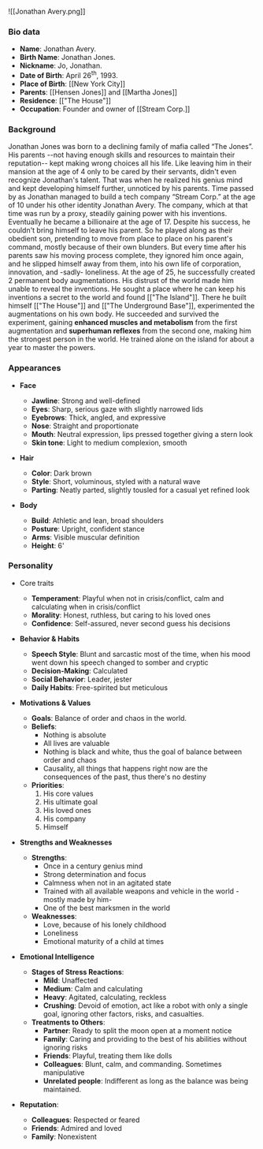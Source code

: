 ![[Jonathan Avery.png]]

### Bio data
- **Name**: Jonathan Avery.
- **Birth Name**: Jonathan Jones.
- **Nickname**: Jo, Jonathan.
- **Date of Birth**: April 26<sup>th</sup>, 1993.
- **Place of Birth**: [[New York City]]
- **Parents**: [[Hensen Jones]] and [[Martha Jones]]
- **Residence**: [["The House"]]
- **Occupation**: Founder and owner of [[Stream Corp.]]

### Background
Jonathan Jones was born to a declining family of mafia called “The Jones”. His parents --not having enough skills and resources to maintain their reputation-- kept making wrong choices all his life. Like leaving him in their mansion at the age of 4 only to be cared by their servants, didn't even recognize Jonathan's talent. That was when he realized his genius mind and kept developing himself further, unnoticed by his parents.
Time passed by as Jonathan managed to build a tech company “Stream Corp.” at the age of 10 under his other identity Jonathan Avery. The company, which at that time was run by a proxy, steadily gaining power with his inventions. Eventually he became a billionaire at the age of 17.
Despite his success, he couldn't bring himself to leave his parent. So he played along as their obedient son, pretending to move from place to place on his parent's command, mostly because of their own blunders. But every time after his parents saw his moving process complete, they ignored him once again, and he slipped himself away from them, into his own life of corporation, innovation, and -sadly- loneliness.
At the age of 25, he successfully created 2 permanent body augmentations. His distrust of the world made him unable to reveal the inventions. He sought a place where he can keep his inventions a secret to the world and found [["The Island"]]. There he built himself [["The House"]] and [["The Underground Base"]], experimented the augmentations on his own body. He succeeded and survived the experiment, gaining **enhanced muscles and metabolism** from the first augmentation and **superhuman reflexes** from the second one, making him the strongest person in the world. He trained alone on the island for about a year to master the powers.

### Appearances
- **Face**
	- **Jawline**: Strong and well-defined
	- **Eyes**: Sharp, serious gaze with slightly narrowed lids
	- **Eyebrows**: Thick, angled, and expressive
	- **Nose**: Straight and proportionate
	- **Mouth**: Neutral expression, lips pressed together giving a stern look
	- **Skin tone**: Light to medium complexion, smooth

- **Hair**
	- **Color**: Dark brown
	- **Style**: Short, voluminous, styled with a natural wave
	- **Parting**: Neatly parted, slightly tousled for a casual yet refined look

- **Body**
	- **Build**: Athletic and lean, broad shoulders
	- **Posture**: Upright, confident stance
	- **Arms**: Visible muscular definition
	- **Height**: 6'

### Personality
- Core traits
	- **Temperament**: Playful when not in crisis/conflict, calm and calculating when in crisis/conflict
	- **Morality**: Honest, ruthless, but caring to his loved ones
	- **Confidence**: Self-assured, never second guess his decisions

- **Behavior & Habits**
	- **Speech Style**: Blunt and sarcastic most of the time, when his mood went down his speech changed to somber and cryptic
	- **Decision-Making**: Calculated
	- **Social Behavior**: Leader, jester
	- **Daily Habits**: Free-spirited but meticulous

- **Motivations & Values**
	- **Goals**: Balance of order and chaos in the world.
	- **Beliefs**: 
		- Nothing is absolute
		- All lives are valuable
		- Nothing is black and white, thus the goal of balance between order and chaos
		- Causality, all things that happens right now are the consequences of the past, thus there's no destiny
	- **Priorities**:
		1. His core values
		2. His ultimate goal
		3. His loved ones
		4. His company
		5. Himself

- **Strengths and Weaknesses**
	- **Strengths**: 
		- Once in a century genius mind 
		- Strong determination and focus
		- Calmness when not in an agitated state
		- Trained with all available weapons and vehicle in the world -mostly made by him-
		- One of the best marksmen in the world
	- **Weaknesses**:
		- Love, because of his lonely childhood
		- Loneliness
		- Emotional maturity of a child at times

- **Emotional Intelligence**
	- **Stages of Stress Reactions**:
		- **Mild**: Unaffected
		- **Medium**: Calm and calculating
		- **Heavy**: Agitated, calculating, reckless
		- **Crushing**: Devoid of emotion, act like a robot with only a single goal, ignoring other factors, risks, and casualties.
	- **Treatments to Others**:
		- **Partner**: Ready to split the moon open at a moment notice
		- **Family**: Caring and providing to the best of his abilities without ignoring risks
		- **Friends**: Playful, treating them like dolls
		- **Colleagues**: Blunt, calm, and commanding. Sometimes manipulative
		- **Unrelated people**: Indifferent as long as the balance was being maintained.

- **Reputation**: 
	- **Colleagues**: Respected or feared
	- **Friends**: Admired and loved
	- **Family**: Nonexistent